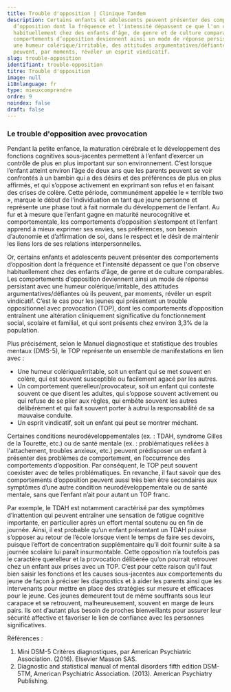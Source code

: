 ```yaml
---
title: Trouble d'opposition | Clinique Tandem
description: Certains enfants et adolescents peuvent présenter des comportements
  d’opposition dont la fréquence et l'intensité dépassent ce que l'on observe
  habituellement chez des enfants d'âge, de genre et de culture comparables. Les
  comportements d’opposition deviennent ainsi un mode de réponse persistant avec
  une humeur colérique/irritable, des attitudes argumentatives/défiantes où ils
  peuvent, par moments, révéler un esprit vindicatif.
slug: trouble-opposition
identifiant: trouble-opposition
titre: Trouble d'opposition
image: null
i18nlanguage: fr
type: mieuxcomprendre
ordre: 9
noindex: false
draft: false
---
```

### Le trouble d'opposition avec provocation

Pendant la petite enfance, la maturation cérébrale et le développement des fonctions cognitives sous-jacentes permettent à l’enfant d’exercer un contrôle de plus en plus important sur son environnement. C’est lorsque l’enfant atteint environ l’âge de deux ans que les parents peuvent se voir confrontés à un bambin qui a des désirs et des préférences de plus en plus affirmés, et qui s’oppose activement en exprimant son refus et en faisant des crises de colère. Cette période, communément appelée le « terrible two », marque le début de l’individuation en tant que jeune personne et représente une phase tout à fait normale du développement de l’enfant. Au fur et à mesure que l’enfant gagne en maturité neurocognitive et comportementale, les comportements d’opposition s’estompent et l’enfant apprend à mieux exprimer ses envies, ses préférences, son besoin d’autonomie et d’affirmation de soi, dans le respect et le désir de maintenir les liens lors de ses relations interpersonnelles. 

Or, certains enfants et adolescents peuvent présenter des comportements d’opposition dont la fréquence et l'intensité dépassent ce que l'on observe habituellement chez des enfants d'âge, de genre et de culture comparables. Les comportements d’opposition deviennent ainsi un mode de réponse persistant avec une humeur colérique/irritable, des attitudes argumentatives/défiantes où ils peuvent, par moments, révéler un esprit vindicatif. C’est le cas pour les jeunes qui présentent un trouble oppositionnel avec provocation (TOP), dont les comportements d’opposition entraînent une altération cliniquement significative du fonctionnement social, scolaire et familial, et qui sont présents chez environ 3,3% de la population. 

Plus précisément, selon le Manuel diagnostique et statistique des troubles mentaux (DMS-5), le TOP représente un ensemble de manifestations en lien avec : 

* Une humeur colérique/irritable, soit un enfant qui se met souvent en colère, qui est souvent susceptible ou facilement agacé par les autres.
* Un comportement querelleur/provocateur, soit un enfant qui conteste souvent ce que disent les adultes, qui s’oppose souvent activement ou qui refuse de se plier aux règles, qui embête souvent les autres délibérément et qui fait souvent porter à autrui la responsabilité de sa mauvaise conduite.
* Un esprit vindicatif, soit un enfant qui peut se montrer méchant.

Certaines conditions neurodéveloppementales (ex. : TDAH, syndrome Gilles de la Tourette, etc.) ou de santé mentale (ex. : problématiques reliées à l'attachement, troubles anxieux, etc.) peuvent prédisposer un enfant à présenter des problèmes de comportement, en l’occurrence des comportements d’opposition. Par conséquent, le TOP peut souvent coexister avec de telles problématiques. En revanche, il faut savoir que des comportements d’opposition peuvent aussi très bien être secondaires aux symptômes d’une autre condition neurodéveloppementale ou de santé mentale, sans que l’enfant n’ait pour autant un TOP franc.

Par exemple, le TDAH est notamment caractérisé par des symptômes d’inattention qui peuvent entraîner une sensation de fatigue cognitive importante, en particulier après un effort mental soutenu ou en fin de journée. Ainsi, il est probable qu’un enfant présentant un TDAH puisse s’opposer au retour de l’école lorsque vient le temps de faire ses devoirs, puisque l’effort de concentration supplémentaire qu’il doit fournir suite à sa journée scolaire lui paraît insurmontable. Cette opposition n’a toutefois pas le caractère querelleur et la provocation délibérée qu’on pourrait retrouver chez un enfant aux prises avec un TOP. C’est pour cette raison qu’il faut bien saisir les fonctions et les causes sous-jacentes aux comportements du jeune de façon à préciser les diagnostics et à aider les parents ainsi que les intervenants pour mettre en place des stratégies sur mesure et efficaces pour le jeune. Ces jeunes demeurent tout de même souffrants sous leur carapace et se retrouvent, malheureusement, souvent en marge de leurs pairs. Ils ont d’autant plus besoin de proches bienveillants pour assurer leur sécurité affective et favoriser le lien de confiance avec les personnes significatives. 

Références :

1. Mini DSM-5 Critères diagnostiques, par American Psychiatric Association. (2016). Elsevier Masson SAS.
2. Diagnostic and statistical manual of mental disorders fifth edition DSM-5TM, American Psychiatric Association. (2013). American Psychiatry Publishing.